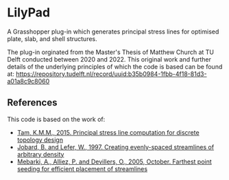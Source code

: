 # LilyPad
A Grasshopper plug-in which generates principal stress lines for optimised plate, slab, and shell structures.

The plug-in orginated from the Master's Thesis of Matthew Church at TU Delft conducted between 2020 and 2022. This original work and further details of the underlying principles of which the code is based can be found at: https://repository.tudelft.nl/record/uuid:b35b0984-1fbb-4f18-81d3-a01a8c9c8060

## References
This code is based on the work of: 
+ [Tam, K.M.M., 2015. Principal stress line computation for discrete topology design](https://dspace.mit.edu/handle/1721.1/99630)
+ [Jobard, B. and Lefer, W., 1997. Creating evenly-spaced streamlines of arbitrary density](https://link.springer.com/chapter/10.1007/978-3-7091-6876-9_5)
+ [Mebarki, A., Alliez, P. and Devillers, O., 2005, October. Farthest point seeding for efficient placement of streamlines](https://ieeexplore.ieee.org/abstract/document/1532832)



